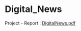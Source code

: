 # Digital_News

Project - Report : 
[DigitalNews.pdf](https://github.com/shyamPatel99/Digital_News/files/8821646/DigitalNews.pdf)

